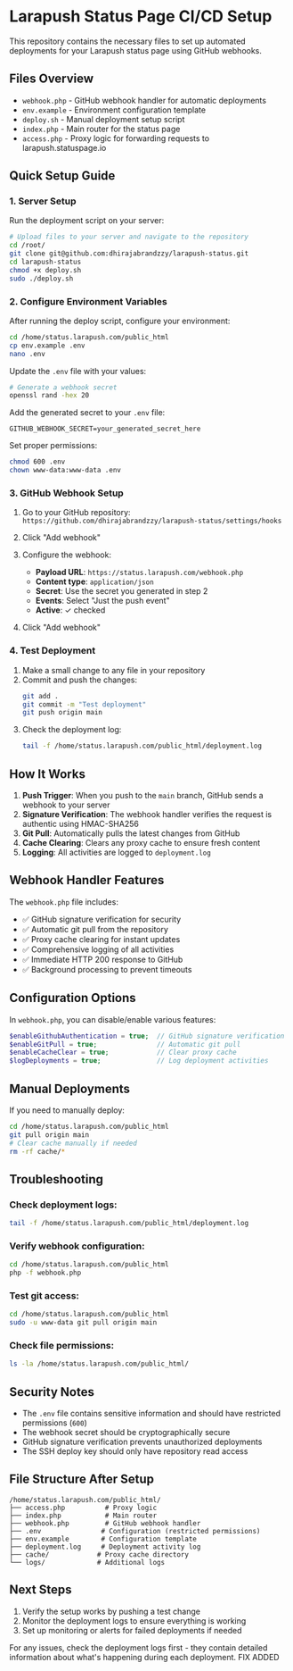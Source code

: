 # Larapush Status Page CI/CD Setup

This repository contains the necessary files to set up automated deployments for your Larapush status page using GitHub webhooks.

## Files Overview

- `webhook.php` - GitHub webhook handler for automatic deployments
- `env.example` - Environment configuration template
- `deploy.sh` - Manual deployment setup script
- `index.php` - Main router for the status page
- `access.php` - Proxy logic for forwarding requests to larapush.statuspage.io

## Quick Setup Guide

### 1. Server Setup

Run the deployment script on your server:

```bash
# Upload files to your server and navigate to the repository
cd /root/
git clone git@github.com:dhirajabrandzzy/larapush-status.git
cd larapush-status
chmod +x deploy.sh
sudo ./deploy.sh
```

### 2. Configure Environment Variables

After running the deploy script, configure your environment:

```bash
cd /home/status.larapush.com/public_html
cp env.example .env
nano .env
```

Update the `.env` file with your values:

```bash
# Generate a webhook secret
openssl rand -hex 20
```

Add the generated secret to your `.env` file:

```env
GITHUB_WEBHOOK_SECRET=your_generated_secret_here
```

Set proper permissions:

```bash
chmod 600 .env
chown www-data:www-data .env
```

### 3. GitHub Webhook Setup

1. Go to your GitHub repository: `https://github.com/dhirajabrandzzy/larapush-status/settings/hooks`

2. Click "Add webhook"

3. Configure the webhook:
   - **Payload URL**: `https://status.larapush.com/webhook.php`
   - **Content type**: `application/json`
   - **Secret**: Use the secret you generated in step 2
   - **Events**: Select "Just the push event"
   - **Active**: ✓ checked

4. Click "Add webhook"

### 4. Test Deployment

1. Make a small change to any file in your repository
2. Commit and push the changes:
   ```bash
   git add .
   git commit -m "Test deployment"
   git push origin main
   ```
3. Check the deployment log:
   ```bash
   tail -f /home/status.larapush.com/public_html/deployment.log
   ```

## How It Works

1. **Push Trigger**: When you push to the `main` branch, GitHub sends a webhook to your server
2. **Signature Verification**: The webhook handler verifies the request is authentic using HMAC-SHA256
3. **Git Pull**: Automatically pulls the latest changes from GitHub
4. **Cache Clearing**: Clears any proxy cache to ensure fresh content
5. **Logging**: All activities are logged to `deployment.log`

## Webhook Handler Features

The `webhook.php` file includes:

- ✅ GitHub signature verification for security
- ✅ Automatic git pull from the repository
- ✅ Proxy cache clearing for instant updates
- ✅ Comprehensive logging of all activities
- ✅ Immediate HTTP 200 response to GitHub
- ✅ Background processing to prevent timeouts

## Configuration Options

In `webhook.php`, you can disable/enable various features:

```php
$enableGithubAuthentication = true;  // GitHub signature verification
$enableGitPull = true;               // Automatic git pull
$enableCacheClear = true;            // Clear proxy cache
$logDeployments = true;              // Log deployment activities
```

## Manual Deployments

If you need to manually deploy:

```bash
cd /home/status.larapush.com/public_html
git pull origin main
# Clear cache manually if needed
rm -rf cache/*
```

## Troubleshooting

### Check deployment logs:
```bash
tail -f /home/status.larapush.com/public_html/deployment.log
```

### Verify webhook configuration:
```bash
cd /home/status.larapush.com/public_html
php -f webhook.php
```

### Test git access:
```bash
cd /home/status.larapush.com/public_html
sudo -u www-data git pull origin main
```

### Check file permissions:
```bash
ls -la /home/status.larapush.com/public_html/
```

## Security Notes

- The `.env` file contains sensitive information and should have restricted permissions (`600`)
- The webhook secret should be cryptographically secure
- GitHub signature verification prevents unauthorized deployments
- The SSH deploy key should only have repository read access

## File Structure After Setup

```
/home/status.larapush.com/public_html/
├── access.php          # Proxy logic
├── index.php           # Main router
├── webhook.php         # GitHub webhook handler
├── .env               # Configuration (restricted permissions)
├── env.example        # Configuration template
├── deployment.log     # Deployment activity log
├── cache/            # Proxy cache directory
└── logs/             # Additional logs
```

## Next Steps

1. Verify the setup works by pushing a test change
2. Monitor the deployment logs to ensure everything is working
3. Set up monitoring or alerts for failed deployments if needed

For any issues, check the deployment logs first - they contain detailed information about what's happening during each deployment.
FIX ADDED
